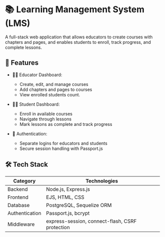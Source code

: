 # 📚 Learning Management System (LMS)

A full-stack web application that allows educators to create courses with chapters and pages, and enables students to enroll, track progress, and complete lessons.

## 🚀 Features

- 👨‍🏫 Educator Dashboard:
  - Create, edit, and manage courses
  - Add chapters and pages to courses
  - View enrolled students count.

- 🧑‍🎓 Student Dashboard:
  - Enroll in available courses
  - Navigate through lessons
  - Mark lessons as complete and track progress

- 🔐 Authentication:
  - Separate logins for educators and students
  - Secure session handling with Passport.js

## 🛠️ Tech Stack

| Category        | Technologies                        |
|----------------|-------------------------------------|
| Backend         | Node.js, Express.js                 |
| Frontend        | EJS, HTML, CSS                      |
| Database        | PostgreSQL, Sequelize ORM           |
| Authentication  | Passport.js, bcrypt                 |
| Middleware      | express-session, connect-flash, CSRF protection |
